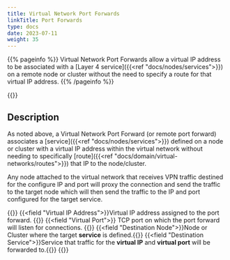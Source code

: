 ```yaml
---
title: Virtual Network Port Forwards
linkTitle: Port Forwards
type: docs
date: 2023-07-11
weight: 35
---
```

{{% pageinfo %}} Virtual Network Port Forwards allow a virtual IP address to be associated with a [Layer 4 service]({{<ref "docs/nodes/services">}}) on a remote node or cluster without the need to specify a route for that virtual IP address. {{% /pageinfo %}}

{{<tgimg src="remote-port-forward.png" caption="Example Virtual Network Port Forward" width="80%">}}

## Description
As noted above, a Virtual Network Port Forward (or remote port forward) associates a [service]({{<ref "docs/nodes/services">}}) defined on a node or cluster with a virtual IP address within the virtual network without needing to specifically [route]({{<ref "docs/domain/virtual-networks/routes">}}) that IP to the node/cluster.  

Any node attached to the virtual network that receives VPN traffic destined for the configure IP and port will proxy the connection and send the traffic to the target node which will then send the traffic to the IP and port configured for the target service. 

{{<fields>}}
{{<field "Virtual IP Address">}}Virtual IP address assigned to the port forward. {{</field>}}
{{<field "Virtual Port">}} TCP port on which the port forward will listen for connections. {{</fields>}}
{{<field "Destination Node">}}Node or Cluster where the target **service** is defined.{{</field>}}
{{<field "Destination Service">}}Service that traffic for the **virtual IP** and **virtual port** will be forwarded to.{{</field>}}
{{</fields>}}
